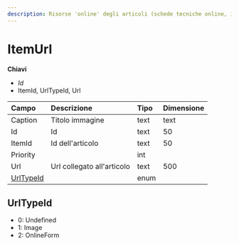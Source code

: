 ```yaml
---
description: Risorse 'online' degli articoli (schede tecniche online, immagini, ...)
---
```


# ItemUrl

**Chiavi**

* _Id_
* ItemId, UrlTypeId, Url

| Campo | Descrizione | Tipo | Dimensione |
| :--- | :--- | :--- | :--- |
| Caption | Titolo immagine | text | text |
| Id | Id | text | 50 |
| ItemId | Id dell'articolo | text | 50 |
| Priority |  | int |  |
| Url | Url collegato all'articolo | text | 500 |
| [UrlTypeId](itemurl.md#urltypeid) |  | enum |  |
## UrlTypeId

* 0: Undefined
* 1: Image
* 2: OnlineForm

